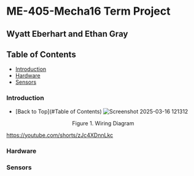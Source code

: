 # ME-405-Mecha16 Term Project
## Wyatt Eberhart and Ethan Gray

## Table of Contents
- [Introduction](#introduction)
- [Hardware](#hardware)
- [Sensors](#sensors)

### Introduction
- [Back to Top](#Table of Contents)
![Screenshot 2025-03-16 121312](https://github.com/user-attachments/assets/e07e3801-c6db-4c03-9c3a-d3de6e2d6846)

<p align="center">
  Figure 1. Wiring Diagram
</p>

https://youtube.com/shorts/zJc4XDnnLkc

### Hardware

### Sensors
